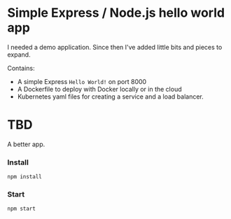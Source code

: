 # Simple Express / Node.js hello world app

I needed a demo application.  Since then I've added little bits and pieces to expand.

Contains:

  * A simple Express `Hello World!` on port 8000
  * A Dockerfile to deploy with Docker locally or in the cloud
  * Kubernetes yaml files for creating a service and a load balancer.

# TBD 

A better app.

### Install

```
npm install
```

### Start

```
npm start
```
